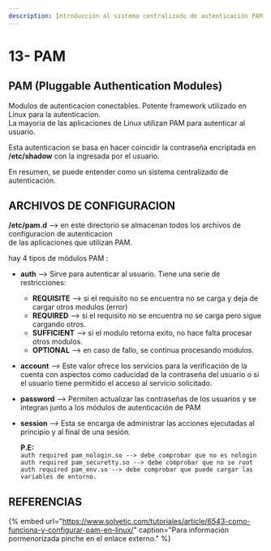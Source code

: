 ```yaml
---
description: Introducción al sistema centralizado de autenticación PAM.
---
```


# 13- PAM

## PAM \(Pluggable Authentication Modules\)

Modulos de autenticacion conectables. Potente framework utilizado en Linux para la autenticacion.  
La mayoria de las aplicaciones de Linux utilizan PAM para autenticar al usuario.

Esta autenticacion se basa en hacer coincidir la contraseña encriptada en **/etc/shadow** con la ingresada por el usuario.

En resumen, se puede entender como un sistema centralizado de autenticación.

## ARCHIVOS DE CONFIGURACION

**/etc/pam.d** --&gt; en este directorio se almacenan todos los archivos de configuracion de autenticacion  
de las aplicaciones que utilizan PAM.

hay 4 tipos de módulos PAM :

* **auth** --&gt; Sirve para autenticar al usuario. Tiene una serie de restricciones:
  * **REQUISITE** --&gt;  si el requisito no se encuentra no se carga y deja de cargar otros modulos \(error\)
  * **REQUIRED** --&gt;  si el requisito no se encuentra no se carga pero sigue cargando otros.
  * **SUFFICIENT** --&gt;  si el modulo retorna exito, no hace falta procesar otros modulos.
  * **OPTIONAL** --&gt;  en caso de fallo, se continua procesando modulos.
* **account** --&gt; Este valor ofrece los servicios para la verificación de la cuenta con aspectos como caducidad de la contraseña del usuario o si el usuario tiene permitido el acceso al servicio solicitado.
* **password** --&gt; Permiten actualizar las contraseñas de los usuarios y se integran junto a los módulos de autenticación de PAM
* **session** --&gt; Esta se encarga de administrar las acciones ejecutadas al principio y al final de una sesión.

  **P.E:**  
  `auth required pam_nologin.so --> debe comprobar que no es nologin`  
  `auth required pam_securetty.so --> debe comprobar que no se root`  
  `auth required pam_env.so --> debe comprobar que puede cargar las variables de entorno.`

## REFERENCIAS

{% embed url="https://www.solvetic.com/tutoriales/article/6543-como-funciona-y-configurar-pam-en-linux/" caption="Para información pormenorizada pinche en el enlace externo." %}

